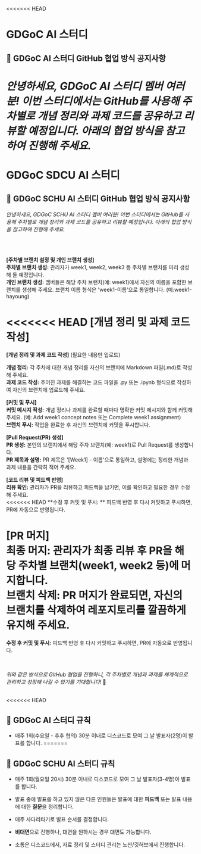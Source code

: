 <<<<<<< HEAD
#  GDGoC AI 스터디

## **:loudspeaker: GDGoC AI 스터디 GitHub 협업 방식 공지사항**

_안녕하세요, GDGoC AI 스터디 멤버 여러분! 이번 스터디에서는 GitHub를 사용해 주차별로 개념 정리와 과제 코드를 공유하고 리뷰할 예정입니다. 아래의 협업 방식을 참고하여 진행해 주세요._
=======
#  GDGoC SDCU AI 스터디

## **:loudspeaker: GDGoC SCHU AI 스터디 GitHub 협업 방식 공지사항**

_안녕하세요, GDGoC SCHU AI 스터디 멤버 여러분! 이번 스터디에서는 GitHub를 사용해 주차별로 개념 정리와 과제 코드를 공유하고 리뷰할 예정입니다. 아래의 협업 방식을 참고하여 진행해 주세요._

<br/>
<br/> 

**[주차별 브랜치 설정 및 개인 브랜치 생성]**<br/> 
**주차별 브랜치 생성:** 관리자가 week1, week2, week3 등 주차별 브랜치를 미리 생성해 둘 예정입니다.<br/> 
**개인 브랜치 생성:** 멤버들은 해당 주차 브랜치(예: week1)에서 자신의 이름을 포함한 브랜치를 생성해 주세요. 브랜치 이름 형식은 'week1-이름'으로 통일합니다. (예:week1-hayoung)<br/> 

<<<<<<< HEAD
**[개념 정리 및 과제 코드 작성]**<br/> 
=======
**[개념 정리 및 과제 코드 작성]** (필요한 내용만 업로드) <br/>

**개념 정리:** 각 주차에 대한 개념 정리를 자신의 브랜치에 Markdown 파일(.md)로 작성해 주세요.<br/> 
**과제 코드 작성:** 주어진 과제를 해결하는 코드 파일을 .py 또는 .ipynb 형식으로 작성하여 자신의 브랜치에 업로드해 주세요.<br/> 

**[커밋 및 푸시]**<br/> 
**커밋 메시지 작성:** 개념 정리나 과제를 완료할 때마다 명확한 커밋 메시지와 함께 커밋해 주세요. (예: Add week1 concept notes 또는 Complete week1 assignment)<br/> 
**브랜치 푸시:** 작업을 완료한 후 자신의 브랜치에 커밋을 푸시합니다.<br/> 

**[Pull Request(PR) 생성]**<br/> 
**PR 생성:** 본인의 브랜치에서 해당 주차 브랜치(예: week1)로 Pull Request를 생성합니다.<br/> 
**PR 제목과 설명:** PR 제목은 '[Week1]  - 이름'으로 통일하고, 설명에는 정리한 개념과 과제 내용을 간략히 적어 주세요.<br/> 

**[코드 리뷰 및 피드백 반영]**<br/> 
**리뷰 확인:** 관리자가 PR을 리뷰하고 피드백을 남기면, 이를 확인하고 필요한 경우 수정해 주세요.<br/> 
<<<<<<< HEAD
**수정 후 커밋 및 푸시: ** 피드백 반영 후 다시 커밋하고 푸시하면, PR에 자동으로 반영됩니다.<br/> 

**[PR 머지]**<br/> 
**최종 머지:** 관리자가 최종 리뷰 후 PR을 해당 주차별 브랜치(week1, week2 등)에 머지합니다.<br/> 
**브랜치 삭제:** PR 머지가 완료되면, 자신의 브랜치를 삭제하여 레포지토리를 깔끔하게 유지해 주세요.<br/>
=======
**수정 후 커밋 및 푸시:** 피드백 반영 후 다시 커밋하고 푸시하면, PR에 자동으로 반영됩니다.<br/> 


<br/> 

_위와 같은 방식으로 GitHub 협업을 진행하니, 각 주차별로 개념과 과제를 체계적으로 관리하고 성장해 나갈 수 있기를 기대합니다!_ :tada:
<br/>
<br/> 

<<<<<<< HEAD
## **:loudspeaker: GDGoC AI 스터디 규칙**
- 매주 1회(수요일 - 추후 협의) 30분 이내로 디스코드로 모여 그 날 발표자(2명)이 발표를 합니다.
=======
## **:loudspeaker: GDGoC SCHU AI 스터디 규칙**
- 매주 1회(월요일 20시) 30분 이내로 디스코드로 모여 그 날 발표자(3-4명)이 발표를 합니다.

- 발표 중에 발표를 하고 있지 않은 다른 인원들은 발표에 대한 **피드백** 또는 발표 내용에 대한 **질문**을 정리합니다.
- 매주 사다리타기로 발표 순서를 결정합니다.
- **비대면**으로 진행하나, 대면을 원하시는 경우 대면도 가능합니다.
- 소통은 디스코드에서, 자료 정리 및 스터디 관리는 노션/깃허브에서 진행합니다.
